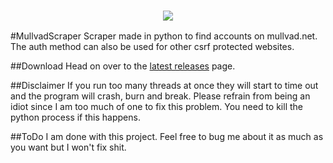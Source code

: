 <h3 align="center">
    <a href="https://github.com/diksm8/MullvadScraper">
        <img src="https://raw.githubusercontent.com/diksm8/MullvadScraper/master/mullvad.ico" />
    </a>
</h3>
#MullvadScraper
Scraper made in python to find accounts on mullvad.net.
The auth method can also be used for other csrf protected websites.

##Download
Head on over to the [latest releases](https://github.com/diksm8/MullvadScraper/releases/latest) page.

##Disclaimer
If you run too many threads at once they will start to time out and the program will crash, burn and break. Please refrain from being an idiot since I am too much of one to fix this problem. You need to kill the python process if this happens.

##ToDo
I am done with this project. Feel free to bug me about it as much as you want but I won't fix shit.
